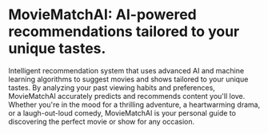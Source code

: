 # MovieMatchAI: AI-powered recommendations tailored to your unique tastes.
Intelligent recommendation system that uses advanced AI and machine learning algorithms to suggest movies and shows tailored to your unique tastes. By analyzing your past viewing habits and preferences, MovieMatchAI accurately predicts and recommends content you'll love. Whether you're in the mood for a thrilling adventure, a heartwarming drama, or a laugh-out-loud comedy, MovieMatchAI is your personal guide to discovering the perfect movie or show for any occasion.
